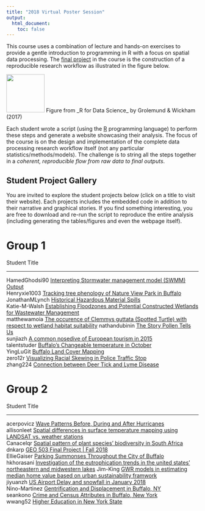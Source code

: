 ```yaml
---
title: "2018 Virtual Poster Session"
output:
  html_document:
    toc: false
---
```

 
This course uses a combination of lecture and hands-on exercises to provide a gentle introduction to programming in R with a focus on spatial data processing. The [final project](Project.html) in the course is the construction of a reproducible research workflow as illustrated in the figure below.

<img height="100px" src="00_CourseIntroduction/assets/data-science.png">
Figure from _R for Data Science_ by Grolemund & Wickham (2017)

Each student wrote a script (using the [R](https://www.r-project.org/) programming language) to perform these steps and generate a website showcasing their analysis. The focus of the course is on the design and implementation of the complete data processing research workflow itself (not any particular statistics/methods/models). The challenge is to string all the steps together in a _coherent, reproducible flow from raw data to final outputs_.  

## Student Project Gallery

You are invited to explore the student projects below (click on a title to visit their website).  Each projects includes the embedded code in addition to their narrative and graphical stories.   If you find something interesting, you are free to download and re-run the script to reproduce the entire analysis (including generating the tables/figures and even the webpage itself).







# Group 1

Student          Title                                                                                                                                                                      
---------------  ---------------------------------------------------------------------------------------------------------------------------------------------------------------------------
HamedGhodsi90    [Interpreting Stormwater management model (SWMM) Output](https://adamwilsonlabedu.github.io/geo503-2018-finalproject-HamedGhodsi90)                                        
Henryxie1003     [Tracking tree phenology of Nature View Park in Buffalo](https://adamwilsonlabedu.github.io/geo503-2018-finalproject-Henryxie1003)                                         
JonathanMLynch   [Historical Hazardous Material Spills](https://adamwilsonlabedu.github.io/geo503-2018-finalproject-JonathanMLynch/)                                                        
Katie-M-Walsh    [Establishing Floodzones and Potential Constructed Wetlands for Wastewater Management](https://adamwilsonlabedu.github.io/geo503-2018-finalproject-Katie-M-Walsh)          
matthewamoia     [The occurence of Clemmys guttata (Spotted Turtle) with respect to wetland habitat suitability](https://adamwilsonlabedu.github.io/geo503-2018-finalproject-matthewamoia/) 
nathandubinin    [The Story Pollen Tells Us](https://adamwilsonlabedu.github.io/geo503-2018-finalproject-nathandubinin/)                                                                    
sunjiazh         [A common nosedive of European tourism in 2015](https://adamwilsonlabedu.github.io/geo503-2018-finalproject-sunjiazh)                                                      
talentstuder     [Buffalo’s Changeable temperature in October](https://adamwilsonlabedu.github.io/geo503-2018-finalproject-talentstuder)                                                    
YingLuGit        [Buffalo Land Cover Mapping](https://adamwilsonlabedu.github.io/geo503-2018-finalproject-YingLuGit/)                                                                       
zero12r          [Visualizing Racial Skewing in Police Traffic Stop](https://adamwilsonlabedu.github.io/geo503-2018-finalproject-zero12r)                                                   
zhang224         [Connection between Deer Tick and Lyme Disease](https://adamwilsonlabedu.github.io/geo503-2018-finalproject-zhang224)                                                      

# Group 2


Student         Title                                                                                                                                                                        
--------------  -----------------------------------------------------------------------------------------------------------------------------------------------------------------------------
acerpovicz      [Wave Patterns Before, During and After Hurricanes](https://adamwilsonlabedu.github.io/geo503-2018-finalproject-acerpovicz/)                                                 
allisonleet     [Spatial differences in surface temperature mapping using LANDSAT vs. weather stations](https://adamwilsonlabedu.github.io/geo503-2018-finalproject-allisonleet)             
Canacelqr       [Spatial pattern of plant species’ biodiversity in South Africa](https://adamwilsonlabedu.github.io/geo503-2018-finalproject-Canacelqr)                                      
dnkarp          [GEO 503 Final Project | Fall 2018](https://adamwilsonlabedu.github.io/geo503-2018-finalproject-dnkarp/)                                                                     
EllieGaiser     [Parking Summonses Throughout the City of Buffalo](https://adamwilsonlabedu.github.io/geo503-2018-finalproject-EllieGaiser)                                                  
hkhorasani      [Investigation of the eutrophication trends in the united states’ northeastern and midwestern lakes](https://adamwilsonlabedu.github.io/geo503-2018-finalproject-hkhorasani) 
Jim-King        [GWR models in estimating median home value based on urban sustainability framwork](https://adamwilsonlabedu.github.io/geo503-2018-finalproject-Jim-King/)                   
jiyuanzh        [US Airport Delay and snowfall in January 2018](https://adamwilsonlabedu.github.io/geo503-2018-finalproject-jiyuanzh)                                                        
Nino-Martinez   [Gentrification and Displacement in Buffalo, NY](https://adamwilsonlabedu.github.io/geo503-2018-finalproject-Nino-Martinez/)                                                 
seankono        [Crime and Census Attributes in Buffalo, New York](https://adamwilsonlabedu.github.io/geo503-2018-finalproject-seankono/)                                                    
wwang52         [Higher Education in New York State](https://adamwilsonlabedu.github.io/geo503-2018-finalproject-wwang52)                                                                    
